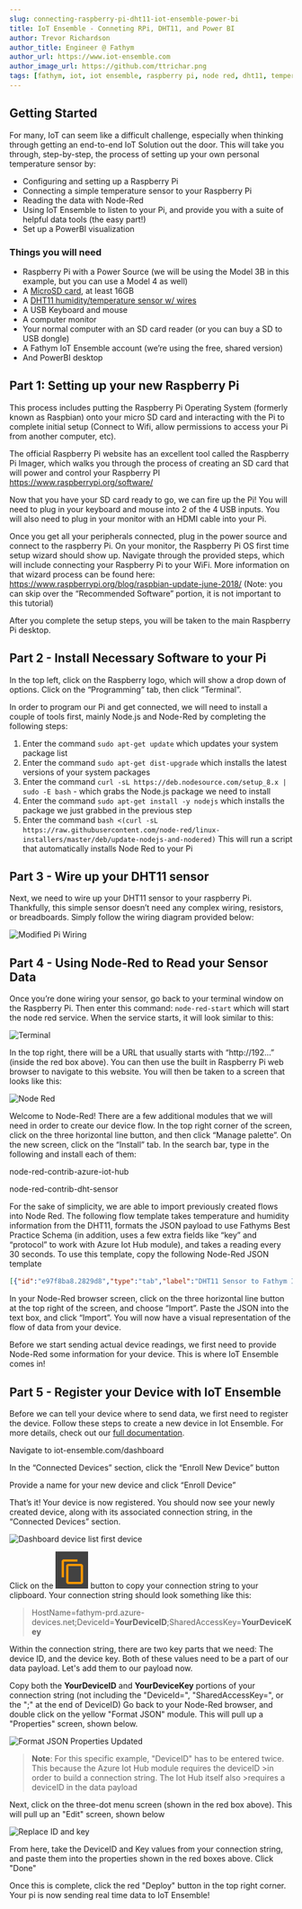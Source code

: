 ```yaml
---
slug: connecting-raspberry-pi-dht11-iot-ensemble-power-bi
title: IoT Ensemble - Conneting RPi, DHT11, and Power BI
author: Trevor Richardson
author_title: Engineer @ Fathym
author_url: https://www.iot-ensemble.com
author_image_url: https://github.com/ttrichar.png
tags: [fathym, iot, iot ensemble, raspberry pi, node red, dht11, temperature, humidity, sensor]
---
```


## Getting Started

For many, IoT can seem like a difficult challenge, especially when thinking through getting an end-to-end IoT Solution out the door.  This will take you through, step-by-step, the process of setting up your own personal temperature sensor by:

- Configuring and setting up a Raspberry Pi
- Connecting a simple temperature sensor to your Raspberry Pi
- Reading the data with Node-Red
- Using IoT Ensemble to listen to your Pi, and provide you with a suite of helpful data tools (the easy part!)
- Set up a PowerBI visualization

### Things you will need

- Raspberry Pi with a Power Source (we will be using the Model 3B in this example, but you can use a Model 4 as well)
- A [MicroSD card](https://www.amazon.com/SanDisk-Ultra-microSDHC-Memory-Adapter/dp/B08GY9NYRM/ref=sr_1_3?crid=2XJMC54SCHQQD&dchild=1&keywords=micro+sd+card+32gb&qid=1610743336&sprefix=micro+sd+card%2Caps%2C229&sr=8-3), at least 16GB
- A [DHT11 humidity/temperature sensor w/ wires](https://www.amazon.com/HiLetgo-Temperature-Humidity-Digital-3-3V-5V/dp/B01DKC2GQ0)
- A USB Keyboard and mouse
- A computer monitor
- Your normal computer with an SD card reader (or you can buy a SD to USB dongle)
- A Fathym IoT Ensemble account (we’re using the free, shared version)
- And PowerBI desktop

## Part 1: Setting up your new Raspberry Pi

This process includes putting the Raspberry Pi Operating System (formerly known as Raspbian) onto your micro SD card and interacting with the Pi to complete initial setup (Connect to Wifi, allow permissions to access your Pi from another computer, etc).

The official Raspberry Pi website has an excellent tool called the Raspberry Pi Imager, which walks you through the process of creating an SD card that will power and control your Raspberry PI
https://www.raspberrypi.org/software/

Now that you have your SD card ready to go, we can fire up the Pi! You will need to plug in your keyboard and mouse into 2 of the 4 USB inputs. You will also need to plug in your monitor with an HDMI cable into your Pi.

Once you get all your peripherals connected, plug in the power source and connect to the raspberry Pi. On your monitor, the Raspberry Pi OS first time setup wizard should show up. Navigate through the provided steps, which will include connecting your Raspberry Pi to your WiFi. More information on that wizard process can be found here: https://www.raspberrypi.org/blog/raspbian-update-june-2018/ (Note: you can skip over the “Recommended Software” portion, it is not important to this tutorial)

After you complete the setup steps, you will be taken to the main Raspberry Pi desktop.

## Part 2 - Install Necessary Software to your Pi

In the top left, click on the Raspberry logo, which will show a drop down of options. Click on the “Programming” tab, then click “Terminal”.

In order to program our Pi and get connected, we will need to install a couple of tools first, mainly Node.js and Node-Red by completing the following steps:

1. Enter the command ```sudo apt-get update``` which updates your system package list
2. Enter the command ```sudo apt-get dist-upgrade``` which installs the latest versions of your system packages
3. Enter the command ```curl -sL https://deb.nodesource.com/setup_8.x | sudo -E bash``` - which grabs the Node.js package we need to install
4. Enter the command ```sudo apt-get install -y nodejs``` which installs the package we just grabbed in the previous step
5. Enter the command ```bash <(curl -sL https://raw.githubusercontent.com/node-red/linux-installers/master/deb/update-nodejs-and-nodered)```  This will run a script that automatically installs Node Red to your Pi

## Part 3 - Wire up your DHT11 sensor

Next, we need to wire up your DHT11 sensor to your raspberry Pi. Thankfully, this simple sensor doesn’t need any complex wiring, resistors, or breadboards. Simply follow the wiring diagram provided below:

![Modified Pi Wiring](/img/modifiedPiWiring.png)

## Part 4 - Using Node-Red to Read your Sensor Data

Once you’re done wiring your sensor, go back to your terminal window on the Raspberry Pi. Then enter this command: ```node-red-start``` which will start the node red service. When the service starts, it will look similar to this:

![Terminal](https://steemitimages.com/DQmZreKyQYHjEe2KUJHdHT4dGPNtofUqbcct6WLRx8rfHJs/Inkedterminal_LI.jpg)

In the top right, there will be a URL that usually starts with “http://192…” (inside the red box above). You can then use the built in Raspberry Pi web browser to navigate to this website.  You will then be taken to a screen that looks like this:

![Node Red](https://steemitimages.com/640x0/https://steemitimages.com/DQmTsV5oGxLJa3MgJWrqQJ43a5SfdKJDrqtY1yjWJuBRD4J/DQmTsV5oGxLJa3MgJWrqQJ43a5SfdKJDrqtY1yjWJuBRD4J.png)

Welcome to Node-Red! There are a few additional modules that we will need in order to create our device flow. In the top right corner of the screen, click on the three horizontal line button, and then click “Manage palette”. On the new screen, click on the “Install” tab. In the search bar, type in the following and install each of them:

node-red-contrib-azure-iot-hub

node-red-contrib-dht-sensor

For the sake of simplicity, we are able to import previously created flows into Node Red. The following flow template takes temperature and humidity information from the DHT11, formats the JSON payload to use Fathyms Best Practice Schema (in addition, uses a few extra fields like “key” and “protocol” to work with Azure Iot Hub module), and takes a reading every 30 seconds. To use this template, copy the following Node-Red JSON template

```json
[{"id":"e97f8ba8.2829d8","type":"tab","label":"DHT11 Sensor to Fathym Iot Ensemble","disabled":false,"info":""},{"id":"2fe1190e.141286","type":"inject","z":"e97f8ba8.2829d8","name":"Take reading every 30 seconds","props":[{"p":"payload"}],"repeat":"30","crontab":"","once":true,"onceDelay":0.1,"topic":"","payload":"","payloadType":"date","x":190,"y":440,"wires":[["2f3407d4.26b858"]]},{"id":"2f3407d4.26b858","type":"rpi-dht22","z":"e97f8ba8.2829d8","name":"DHT11 Sensor","topic":"","dht":"11","pintype":"0","pin":4,"x":500,"y":440,"wires":[["1fa2f6c2.9637b9"]]},{"id":"1fa2f6c2.9637b9","type":"change","z":"e97f8ba8.2829d8","name":"Format JSON","rules":[{"t":"set","p":"payload","pt":"msg","to":"{\t\t\"deviceId\": \"Your Device ID\",\t\t\"key\": \"Your Device Key\",\t\t\"protocol\": \"mqtt\",\t\t\"data\": {\t\t\"DeviceData\": {\t\t\t\"Latitude\": \"40.5853° N\",\t\t\t\"Longitude\": \"105.0844° W\"\t\t},\t\t\"SensorReadings\": {\t\t\t\"Temperature\": $number(payload),\t\t\t\"Humidity\": $number(humidity)\t\t},\t\t\"SensorMetadata\": {\t\t\t\"_\": {\t\t\t\t\"SignalStrength\": \"Good\",\t\t\t\t\"SensorType\": \"DHT11\"\t\t\t}\t\t}\t\t}\t}","tot":"jsonata"}],"action":"","property":"","from":"","to":"","reg":false,"x":760,"y":440,"wires":[["8601cbe1.84e998","fc1e92ea.2210b"]]},{"id":"8601cbe1.84e998","type":"debug","z":"e97f8ba8.2829d8","name":"Local Debug","active":true,"tosidebar":true,"console":false,"tostatus":false,"complete":"payload","targetType":"msg","statusVal":"","statusType":"auto","x":990,"y":360,"wires":[]},{"id":"fc1e92ea.2210b","type":"azureiothub","z":"e97f8ba8.2829d8","name":"Azure IoT Hub", "protocol":"mqtt","x":1000,"y":520,"wires":[[]]}]
```

In your Node-Red browser screen, click on the three horizontal line button at the top right of the screen, and choose “Import”. Paste the JSON into the text box, and click “Import”. You will now have a visual representation of the flow of data from your device.

Before we start sending actual device readings, we first need to provide Node-Red some information for your device. This is where IoT Ensemble comes in!

## Part 5 - Register your Device with IoT Ensemble

Before we can tell your device where to send data, we first need to register the device. Follow these steps to create a new device in Iot Ensemble. For more details, check out our [full documentation](../docs/getting-started/connecting-first-device).

Navigate to iot-ensemble.com/dashboard

In the “Connected Devices” section, click the “Enroll New Device” button

Provide a name for your new device and click “Enroll Device”

That’s it! Your device is now registered. You should now see your newly created device, along with its associated connection string, in the “Connected Devices” section.

![Dashboard device list first device](/img/screenshots/dashboard-device-list-first-device.png)

Click on the <img src="../static/img/screenshots/icon-copy.png" class="text-image" /> button to copy your connection string to your clipboard. Your connection string should look something like this:

> HostName=fathym-prd.azure-devices.net;DeviceId=**YourDeviceID**;SharedAccessKey=**YourDeviceKey**

Within the connection string, there are two key parts that we need: The device ID, and the device key. Both of these values need to be a part of our data payload. Let's add them to our payload now.

 Copy both the **YourDeviceID** and **YourDeviceKey** portions of your connection string (not including the "DeviceId=", "SharedAccessKey=", or the ";" at the end of DeviceID)
 Go back to your Node-Red browser, and double click on the yellow "Format JSON" module. This will pull up a "Properties" screen, shown below.

![Format JSON Properties Updated](/img/screenshots/format_json_properties_updated.png)

> **Note**: For this specific example, "DeviceID" has to be entered twice. This because the Azure Iot Hub module requires the deviceID >in order to build a connection string. The Iot Hub itself also >requires a deviceID in the data payload

 Next, click on the three-dot menu screen (shown in the red box above). This will pull up an "Edit" screen, shown below

![Replace ID and key](/img/screenshots/replace_id_and_key.png)

 From here, take the DeviceID and Key values from your connection string, and paste them into the properties shown in the red boxes above. Click "Done"

Once this is complete, click the red "Deploy" button in the top right corner. Your pi is now sending real time data to IoT Ensemble!
